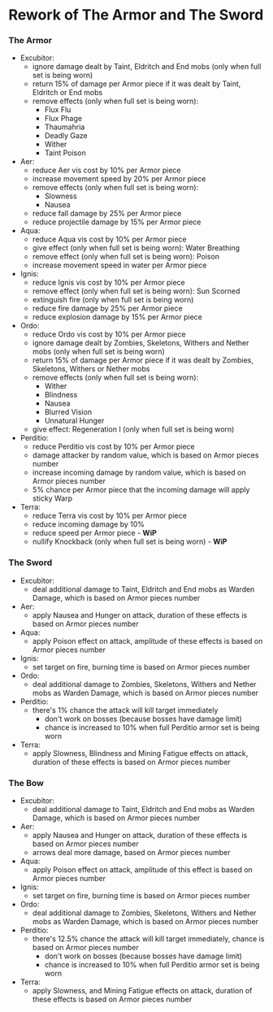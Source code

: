# Rework of The Armor and The Sword

### The Armor
* Excubitor:
    * ignore damage dealt by Taint, Eldritch and End mobs (only when full set is being worn)
    * return 15% of damage per Armor piece if it was dealt by Taint, Eldritch or End mobs
    * remove effects (only when full set is being worn):
        * Flux Flu
        * Flux Phage
        * Thaumahria
        * Deadly Gaze
        * Wither
        * Taint Poison
* Aer:
    * reduce Aer vis cost by 10% per Armor piece
    * increase movement speed by 20% per Armor piece
    * remove effects (only when full set is being worn):
        * Slowness
        * Nausea
    * reduce fall damage by 25% per Armor piece
    * reduce projectile damage by 15% per Armor piece
* Aqua:
    * reduce Aqua vis cost by 10% per Armor piece
    * give effect (only when full set is being worn): Water Breathing
    * remove effect (only when full set is being worn): Poison
    * increase movement speed in water per Armor piece
* Ignis:
    * reduce Ignis vis cost by 10% per Armor piece
    * remove effect (only when full set is being worn): Sun Scorned
    * extinguish fire (only when full set is being worn)
    * reduce fire damage by 25% per Armor piece
    * reduce explosion damage by 15% per Armor piece
* Ordo:
    * reduce Ordo vis cost by 10% per Armor piece
    * ignore damage dealt by Zombies, Skeletons, Withers and Nether mobs (only when full set is being worn)
    * return 15% of damage per Armor piece if it was dealt by Zombies, Skeletons, Withers or Nether mobs
    * remove effects (only when full set is being worn):
        * Wither
        * Blindness
        * Nausea
        * Blurred Vision
        * Unnatural Hunger
    * give effect: Regeneration I (only when full set is being worn)
* Perditio:
    * reduce Perditio vis cost by 10% per Armor piece
    * damage attacker by random value, which is based on Armor pieces number
    * increase incoming damage by random value, which is based on Armor pieces number
    * 5% chance per Armor piece that the incoming damage will apply sticky Warp
* Terra:
    * reduce Terra vis cost by 10% per Armor piece
    * reduce incoming damage by 10%
    * reduce speed per Armor piece - **WiP**
    * nullify Knockback (only when full set is being worn) - **WiP**

### The Sword
* Excubitor:
    * deal additional damage to Taint, Eldritch and End mobs as Warden Damage, which is based on Armor pieces number
* Aer:
    * apply Nausea and Hunger on attack, duration of these effects is based on Armor pieces number
* Aqua:
    * apply Poison effect on attack, amplitude of these effects is based on Armor pieces number
* Ignis:
    * set target on fire, burning time is based on Armor pieces number
* Ordo:
    * deal additional damage to Zombies, Skeletons, Withers and Nether mobs as Warden Damage, which is based on Armor pieces number
* Perditio:
    * there's 1% chance the attack will kill target immediately
        * don't work on bosses (because bosses have damage limit)
        * chance is increased to 10% when full Perditio armor set is being worn
* Terra:
    * apply Slowness, Blindness and Mining Fatigue effects on attack, duration of these effects is based on Armor pieces number
        
### The Bow
* Excubitor:
    * deal additional damage to Taint, Eldritch and End mobs as Warden Damage, which is based on Armor pieces number
* Aer:
    * apply Nausea and Hunger on attack, duration of these effects is based on Armor pieces number
    * arrows deal more damage, based on Armor pieces number
* Aqua:
    * apply Poison effect on attack, amplitude of this effect is based on Armor pieces number
* Ignis:
    * set target on fire, burning time is based on Armor pieces number
* Ordo:
    * deal additional damage to Zombies, Skeletons, Withers and Nether mobs as Warden Damage, which is based on Armor pieces number
* Perditio:
    * there's 12.5% chance the attack will kill target immediately, chance is based on Armor pieces number
        * don't work on bosses (because bosses have damage limit)
        * chance is increased to 10% when full Perditio armor set is being worn
* Terra:
    * apply Slowness, and Mining Fatigue effects on attack, duration of these effects is based on Armor pieces number